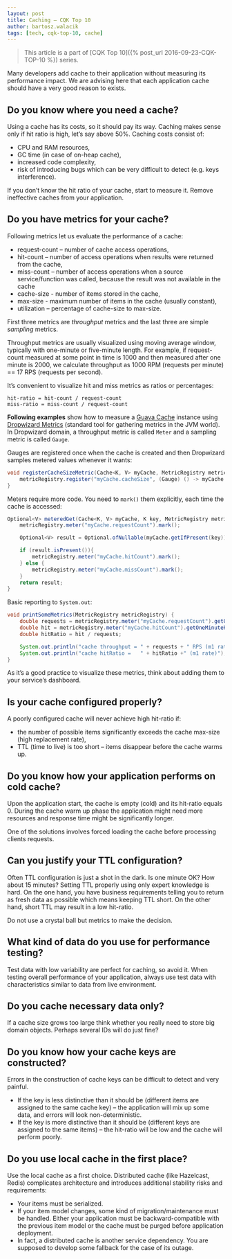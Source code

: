 ```yaml
---
layout: post
title: Caching — CQK Top 10
author: bartosz.walacik
tags: [tech, cqk-top-10, cache]
---
```


> This article is a part of [CQK Top 10]({% post_url 2016-09-23-CQK-TOP-10 %}) series.

Many developers add cache to their application without measuring its performance impact.
We are advising here that each application cache should have a very good reason to exists.

## Do you know where you need a cache?

Using a cache has its costs, so it should pay its way.
Caching makes sense only if hit ratio is high, let’s say above 50%.
Caching costs consist of:

* CPU and RAM resources,
* GC time (in case of on-heap cache),
* increased code complexity,
* risk of introducing bugs which can be very difficult to detect (e.g. keys interference).

If you don’t know the hit ratio of your cache,
start to measure it. Remove ineffective caches from your application.

## Do you have metrics for your cache?

Following metrics let us evaluate the performance of a cache:

* request-count – number of cache access operations,
* hit-count – number of access operations when results were returned from the cache,
* miss-count – number of access operations when a source service/function was called,
  because the result was not available in the cache
* cache-size - number of items stored in the cache,
* max-size - maximum number of items in the cache (usually constant),
* utilization – percentage of cache-size to max-size.

First three metrics are *throughput* metrics and the last three are simple *sampling* metrics.

Throughput metrics are usually visualized using moving average window, typically with one-minute or five-minute length.
For example, if request-count measured at some point in time is 1000 and
then measured after one minute is 2000, we calculate throughput as 1000 RPM (requests per minute)
== 17 RPS (requests per second).

It’s convenient to visualize hit and miss metrics as ratios or percentages:

```
hit-ratio = hit-count / request-count
miss-ratio = miss-count / request-count
```

**Following examples** show how to measure a
[Guava Cache](https://github.com/google/guava/wiki/CachesExplained) instance
using [Dropwizard Metrics](http://metrics.dropwizard.io/) (standard tool for gathering metrics in the JVM world).
In Dropwizard domain, a throughput metric is called `Meter` and a sampling metric is called `Gauge`.

Gauges are registered once when the cache is created and then Dropwizard samples metered values
whenever it wants:

```java
void registerCacheSizeMetric(Cache<K, V> myCache, MetricRegistry metricRegistry) {
    metricRegistry.register("myCache.cacheSize", (Gauge) () -> myCache.size());
}
```

Meters require more code. You need to `mark()` them explicitly,
each time the cache is accessed:

```java
Optional<V> meteredGet(Cache<K, V> myCache, K key, MetricRegistry metricRegistry) {
    metricRegistry.meter("myCache.requestCount").mark();

    Optional<V> result = Optional.ofNullable(myCache.getIfPresent(key));

    if (result.isPresent()){
        metricRegistry.meter("myCache.hitCount").mark();
    } else {
        metricRegistry.meter("myCache.missCount").mark();
    }
    return result;
}
```

Basic reporting to `System.out`:

```java
void printSomeMetrics(MetricRegistry metricRegistry) {
    double requests = metricRegistry.meter("myCache.requestCount").getOneMinuteRate();
    double hit = metricRegistry.meter("myCache.hitCount").getOneMinuteRate();
    double hitRatio = hit / requests;

    System.out.println("cache throughput = " + requests + " RPS (m1 rate)");
    System.out.println("cache hitRatio =   " + hitRatio +" (m1 rate)");
}
```

As it’s a good practice to visualize these metrics, think about adding them to your service’s
dashboard.

## Is your cache configured properly?

A poorly configured cache will never achieve high hit-ratio if:

* the number of possible items significantly exceeds the cache max-size (high replacement rate),
* TTL (time to live) is too short – items disappear before the cache warms up.

## Do you know how your application performs on cold cache?

Upon the application start, the cache is empty (cold) and its hit-ratio equals 0.
During the cache warm up phase the application might need more resources
and response time might be significantly longer.

One of the solutions involves forced loading the cache before processing clients requests.

## Can you justify your TTL configuration?

Often TTL configuration is just a shot in the dark.
Is one minute OK? How about 15 minutes? Setting TTL properly
using only expert knowledge is hard.
On the one hand, you have business requirements
telling you to return as fresh data as possible which means keeping TTL short.
On the other hand, short TTL may result in a low hit-ratio.

Do not use a crystal ball but metrics to make the decision.

## What kind of data do you use for performance testing?

Test data with low variability are perfect for caching, so avoid it.
When testing overall performance of your application,
always use test data with characteristics similar to data from live environment.

## Do you cache necessary data only?

If a cache size grows too large think whether you really need to store big domain objects.
Perhaps several IDs will do just fine?

## Do you know how your cache keys are constructed?

Errors in the construction of cache keys can be difficult to detect and very painful.

* If the key is less distinctive than it should be
  (different items are assigned to the same cache key) –
  the application will mix up some data, and errors will look non-deterministic.
* If the key is more distinctive than it should be
  (different keys are assigned to the same items) –
  the hit-ratio will be low and the cache will perform poorly.

## Do you use local cache in the first place?

Use the local cache as a first choice.
Distributed cache (like Hazelcast, Redis) complicates architecture and introduces additional
stability risks and requirements:

* Your items must be serialized.
* If your item model changes, some kind of migration/maintenance
  must be handled. Either your application must be backward-compatible
  with the previous item model or the cache must be purged before application deployment.
* In fact, a distributed cache is another service dependency. You are supposed
  to develop some fallback for the case of its outage.
